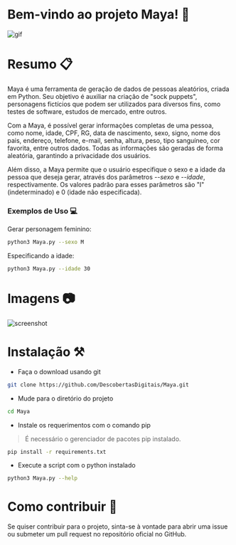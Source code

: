 # Bem-vindo ao projeto Maya! 🤖
![gif](https://files.catbox.moe/3gcy18.gif)

# Resumo 📋

Maya é uma ferramenta de geração de dados de pessoas aleatórios, criada em Python. Seu objetivo é auxiliar na criação de "sock puppets", personagens fictícios que podem ser utilizados para diversos fins, como testes de software, estudos de mercado, entre outros.

Com a Maya, é possível gerar informações completas de uma pessoa, como nome, idade, CPF, RG, data de nascimento, sexo, signo, nome dos pais, endereço, telefone, e-mail, senha, altura, peso, tipo sanguíneo, cor favorita, entre outros dados. Todas as informações são geradas de forma aleatória, garantindo a privacidade dos usuários.

Além disso, a Maya permite que o usuário especifique o sexo e a idade da pessoa que deseja gerar, através dos parâmetros *--sexo* e *--idade*, respectivamente. Os valores padrão para esses parâmetros são "I" (indeterminado) e 0 (idade não especificada).

### Exemplos de Uso 💻

Gerar personagem feminino:
```bash
python3 Maya.py --sexo M
```
Especificando a idade:
```bash
python3 Maya.py --idade 30
```
# Imagens 📷

![screenshot](https://files.catbox.moe/96jl1m.png)

# Instalação ⚒

- Faça o download usando git
```bash
git clone https://github.com/DescobertasDigitais/Maya.git
```
- Mude para o diretório do projeto
```bash
cd Maya
```
- Instale os requerimentos com o comando pip
> É necessário o gerenciador de pacotes pip instalado.
```bash
pip install -r requirements.txt
```
- Execute a script com o python instalado
```bash
python3 Maya.py --help
```

# Como contribuir 🤝

Se quiser contribuir para o projeto, sinta-se à vontade para abrir uma issue ou submeter um pull request no repositório oficial no GitHub.
